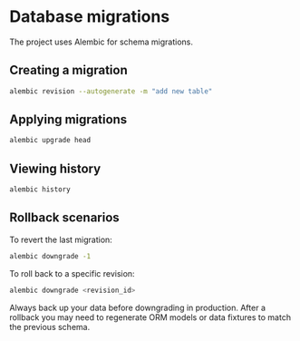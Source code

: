 # Database migrations

The project uses Alembic for schema migrations.

## Creating a migration

```bash
alembic revision --autogenerate -m "add new table"
```

## Applying migrations

```bash
alembic upgrade head
```

## Viewing history

```bash
alembic history
```

## Rollback scenarios

To revert the last migration:

```bash
alembic downgrade -1
```

To roll back to a specific revision:

```bash
alembic downgrade <revision_id>
```

Always back up your data before downgrading in production. After a rollback you may need to regenerate ORM models or data fixtures to match the previous schema.
